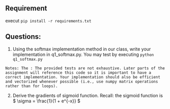 ## Requirement

execut `pip install -r requirements.txt`

## Questions:

1. Using the softmax implementation method in our class, write your implementation in q1\_softmax.py. You may test by executing `python q1_softmax.py`

`Notes: The : The provided tests are not exhaustive. Later parts of the assignment will reference this code so it is important to have a correct implementation. Your implementation should also be efficient and vectorized whenever possible (i.e., use numpy matrix operations rather than for loops).`

2. Derive the gradients of sigmoid function. Recall: the sigmoid function is $ \sigma = \frac{1}{1 + e^{-x}} $

